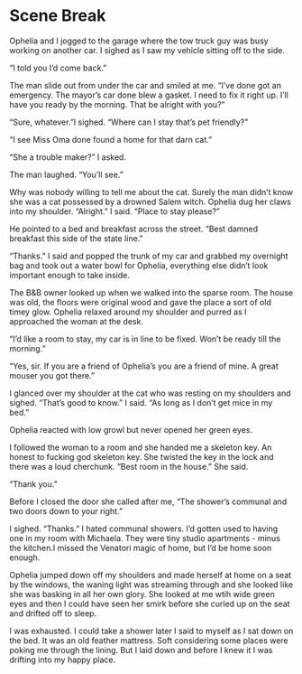 # Scene Break

Ophelia and I jogged to the garage where the tow truck guy was busy working on another car. I sighed as I saw my vehicle sitting off to the side.

“I told you I’d come back.”

The man slide out from under the car and smiled at me. “I’ve done got an emergency. The mayor’s car done blew a gasket. I need to fix it right up. I’ll have you ready by the morning. That be alright with you?”

“Sure, whatever.”I sighed. “Where can I stay that’s pet friendly?”

“I see Miss Oma done found a home for that darn cat.”

“She a trouble maker?” I asked.

The man laughed. “You’ll see.”

Why was nobody willing to tell me about the cat. Surely the man didn’t know she was a cat possessed by a drowned Salem witch. Ophelia dug her claws into my shoulder. “Alright.” I said. “Place to stay please?”

He pointed to a bed and breakfast across the street. “Best damned breakfast this side of the state line.”

“Thanks.” I said and popped the trunk of my car and grabbed my overnight bag and took out a water bowl for Ophelia, everything else didn’t look important enough to take inside.

The B&B owner looked up when we walked into the sparse room. The house was old, the floors were original wood and gave the place a sort of old timey glow. Ophelia relaxed around my shoulder and purred as I approached the woman at the desk.

“I’d like a room to stay, my car is in line to be fixed. Won’t be ready till the morning.”

“Yes, sir. If you are a friend of Ophelia’s you are a friend of mine. A great mouser you got there.”

I glanced over my shoulder at the cat who was resting on my shoulders and sighed. “That’s good to know.” I said. “As long as I don’t get mice in my bed.”

Ophelia reacted with low growl but never opened her green eyes.

I followed the woman to a room and she handed me a skeleton key. An honest to fucking god skeleton key. She twisted the key in the lock and there was a loud cherchunk. “Best room in the house.” She said.

“Thank you.”

Before I closed the door she called after me, “The shower’s communal and two doors down to your right.”

I sighed. “Thanks.” I hated communal showers. I’d gotten used to having one in my room with Michaela. They were tiny studio apartments - minus the kitchen.I missed the Venatori magic of home, but I’d be home soon enough.

Ophelia jumped down off my shoulders and made herself at home on a seat by the windows, the waning light was streaming through and she looked like she was basking in all her own glory. She looked at me wtih wide green eyes and then I could have seen her smirk before she curled up on the seat and drifted off to sleep.

I was exhausted. I could take a shower later I said to myself as I sat down on the bed. It was an old feather mattress. Soft considering some places were poking me through the lining. But I laid down and before I knew it I was drifting into my happy place.


